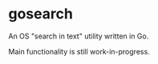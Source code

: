# gosearch
An OS "search in text" utility written in Go.

Main functionality is still work-in-progress.  
